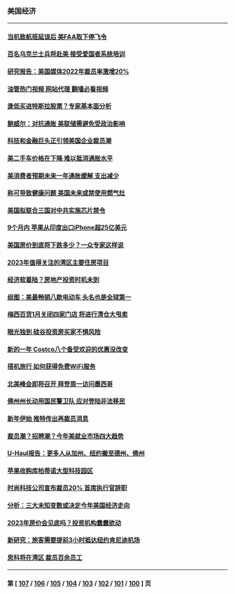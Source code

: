 ### 美国经济
---
#### [当机致航班延误后 美FAA取下停飞令](../../pages/ncid1078158/n13904582.md?01120445) 
#### [百名乌克兰士兵将赴美 接受爱国者系统培训](../../pages/ncid1078158/n13904354.md?01120445) 
#### [研究报告：美国媒体2022年裁员率激增20%](../../pages/ncid1078158/n13904155.md?01120445) 
#### [油管热门视频 网站代理 翻墙必看视频](http://138.2.39.72:81/youtube.html?epic-marker?01120445)
#### [逢低买进特斯拉股票？专家基本面分析](../../pages/ncid1078158/n13904210.md?01120445) 
#### [鲍威尔：对抗通胀 美联储需避免受政治影响](../../pages/ncid1078158/n13904086.md?01120445) 
#### [科技和金融巨头正引领美国企业裁员潮](../../pages/ncid1078158/n13903455.md?01120445) 
#### [美二手车价格在下降 难以抵消通胀水平](../../pages/ncid1078158/n13903384.md?01120445) 
#### [美消费者预期未来一年通胀缓解 支出减少](../../pages/ncid1078158/n13903381.md?01120445) 
#### [称可导致健康问题 美国未来或禁使用燃气灶](../../pages/ncid1078158/n13903290.md?01120445) 
#### [美国拟联合三国对中共实施芯片禁令](../../pages/ncid1078158/n13903308.md?01120445) 
#### [9个月内 苹果从印度出口iPhone超25亿美元](../../pages/ncid1078158/n13903220.md?01120445) 
#### [美国房价到底将下跌多少？一众专家这样说](../../pages/ncid1078158/n13902782.md?01120445) 
#### [2023年值得关注的湾区主要住房项目](../../pages/ncid1078158/n13902683.md?01120445) 
#### [经济软着陆？房地产投资时机未到](../../pages/ncid1078158/n13902711.md?01120445) 
#### [组图：美最畅销八款电动车 头名也是全球第一](../../pages/ncid1078158/n13901218.md?01120445) 
#### [梅西百货1月关闭四家门店 将进行清仓大甩卖](../../pages/ncid1078158/n13902570.md?01120445) 
#### [眼光独到 硅谷投资房买家不惧风险](../../pages/ncid1078158/n13902530.md?01120445) 
#### [新的一年 Costco八个备受欢迎的优惠没改变](../../pages/ncid1078158/n13898059.md?01120445) 
#### [搭机旅行 如何获得免费WiFi服务](../../pages/ncid1078158/n13885866.md?01120445) 
#### [北美峰会即将召开 拜登周一访问墨西哥](../../pages/ncid1078158/n13901884.md?01120445) 
#### [佛州州长动用国民警卫队 应对登陆非法移民](../../pages/ncid1078158/n13901832.md?01120445) 
#### [新年伊始 推特传出再裁员消息](../../pages/ncid1078158/n13901814.md?01120445) 
#### [裁员潮？招聘潮？今年美就业市场四大趋势](../../pages/ncid1078158/n13901713.md?01120445) 
#### [U-Haul报告：更多人从加州、纽约搬至德州、佛州](../../pages/ncid1078158/n13901461.md?01120445) 
#### [苹果收购库柏蒂诺大型科技园区](../../pages/ncid1078158/n13901385.md?01120445) 
#### [时尚科技公司宣布裁员20% 首席执行官辞职](../../pages/ncid1078158/n13901375.md?01120445) 
#### [分析：三大未知变数或决定今年美国经济走向](../../pages/ncid1078158/n13901194.md?01120445) 
#### [2023年房价会见底吗？投资机构蠢蠢欲动](../../pages/ncid1078158/n13901344.md?01120445) 
#### [新研究：旅客需要提前3小时抵达纽约肯尼迪机场](../../pages/ncid1078158/n13901312.md?01120445) 
#### [思科将在湾区 裁员百余员工](../../pages/ncid1078158/n13901037.md?01120445) 

---
#### 第 [ [107](./107.md?01120445) / [106](./106.md?01120445) / [105](./105.md?01120445) / [104](./104.md?01120445) / [103](./103.md?01120445) / [102](./102.md?01120445) / [101](./101.md?01120445) / [100](./100.md?01120445) ] 页
